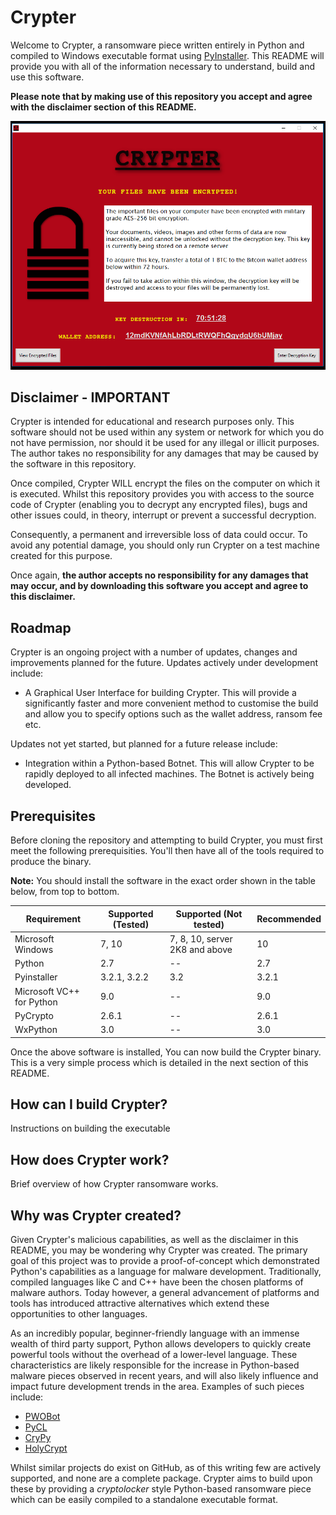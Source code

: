 # Crypter

Welcome to Crypter, a ransomware piece written entirely in Python and compiled to Windows executable format using [PyInstaller](http://www.pyinstaller.org/). This README will provide you with all of the information necessary to understand, build and use this software.

**Please note that by making use of this repository you accept and agree with the disclaimer section of this README.**


 ![Crypter GUI](sample_images/crypter_gui.PNG)
 
 
 ## Disclaimer - IMPORTANT
Crypter is intended for educational and research purposes only. This software should not be used within any system or network for which you do not have permission, nor should it be used for any illegal or illicit purposes. The author takes no responsibility for any damages that may be caused by the software in this repository. 

Once compiled, Crypter WILL encrypt the files on the computer on which it is executed. Whilst this repository provides you with access to the source code of Crypter (enabling you to decrypt any encrypted files), bugs and other issues could, in theory, interrupt or prevent a successful decryption. 

Consequently, a permanent and irreversible loss of data could occur. To avoid any potential damage, you should only run Crypter on a test machine created for this purpose.

Once again, **the author accepts no responsibility for any damages that may occur, and by downloading this software you accept and agree to this disclaimer.**

## Roadmap
Crypter is an ongoing project with a number of updates, changes and improvements planned for the future. Updates actively under development include:

+ A Graphical User Interface for building Crypter. This will provide a significantly faster and more convenient method to customise the build and allow you to specify options such as the wallet address, ransom fee etc.

Updates not yet started, but planned for a future release include:

+ Integration within a Python-based Botnet. This will allow Crypter to be rapidly deployed to all infected machines. The Botnet is actively being developed.

## Prerequisites
Before cloning the repository and attempting to build Crypter, you must first meet the following prerequisities. You'll then have all of the tools required to produce the binary.

**Note:** You should install the software in the exact order shown in the table below, from top to bottom.

| Requirement | Supported (Tested) | Supported (Not tested) | Recommended |
| ----------- | ------------------ | ---------------------- | ----------- |
| Microsoft Windows | 7, 10 | 7, 8, 10, server 2K8 and above | 10 |
| Python | 2.7 | -- | 2.7 |
| Pyinstaller | 3.2.1, 3.2.2 | 3.2  | 3.2.1 |
| Microsoft VC++ for Python | 9.0 | -- | 9.0 |
| PyCrypto | 2.6.1 | -- | 2.6.1 |
| WxPython | 3.0 | -- | 3.0 |

Once the above software is installed, You can now build the Crypter binary. This is a very simple process which is detailed in the next section of this README.

## How can I build Crypter?
Instructions on building the executable

## How does Crypter work?
Brief overview of how Crypter ransomware works. 

## Why was Crypter created?
Given Crypter's malicious capabilities, as well as the disclaimer in this README, you may be wondering why Crypter was created. The primary goal of this project was to provide a proof-of-concept which demonstrated Python's capabilities as a language for malware development. Traditionally, compiled languages like C and C++ have been the chosen platforms of malware authors. Today however, a general advancement of platforms and tools has introduced attractive alternatives which extend these opportunities to other languages. 

As an incredibly popular, beginner-friendly language with an immense wealth of third party support, Python allows developers to quickly create powerful tools without the overhead of a lower-level language. These characteristics are likely responsible for the increase in Python-based malware pieces observed in recent years, and will also likely influence and impact future development trends in the area. Examples of such pieces include:

+ [PWOBot](http://researchcenter.paloaltonetworks.com/2016/04/unit42-python-based-pwobot-targets-european-organizations/)
+ [PyCL](https://www.bleepingcomputer.com/news/security/pycl-ransomware-delivered-via-rig-ek-in-distribution-test/)
+ [CryPy](http://www.zdnet.com/article/python-ransomware-encrypts-files-with-unique-keys-one-at-a-time/)
+ [HolyCrypt](https://www.bleepingcomputer.com/news/security/new-python-ransomware-called-holycrypt-discovered/)

Whilst similar projects do exist on GitHub, as of this writing few are actively supported, and none are a complete package. Crypter aims to build upon these by providing a *cryptolocker* style Python-based ransomware piece which can be easily compiled to a standalone executable format.
